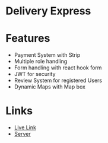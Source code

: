 # Delivery Express

# Features

- Payment System with Strip
- Multiple role handling
- Form handling with react hook form
- JWT for security
- Review System for registered Users
- Dynamic Maps with Map box

# Links

- [Live Link](https://dexpress-3aef2.web.app/)
- [Server](https://github.com/shahriarmostafiz/Delivery_Express_Server)

